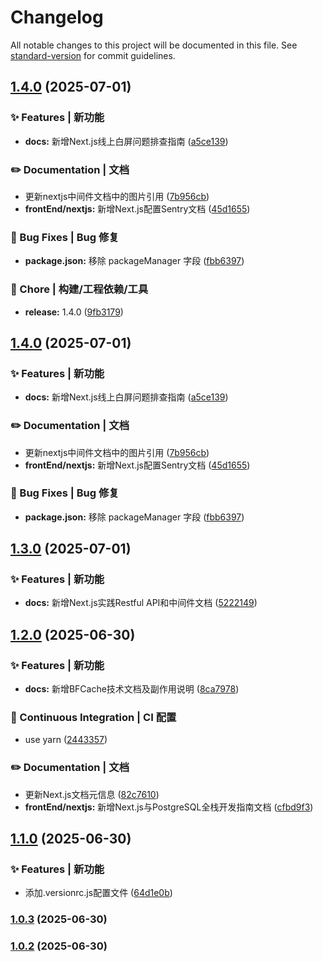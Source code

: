 # Changelog

All notable changes to this project will be documented in this file. See [standard-version](https://github.com/conventional-changelog/standard-version) for commit guidelines.

## [1.4.0](https://gitee.com/keekuun/keekuun.github.io/compare/v1.3.0...v1.4.0) (2025-07-01)


### ✨ Features | 新功能

* **docs:** 新增Next.js线上白屏问题排查指南 ([a5ce139](https://gitee.com/keekuun/keekuun.github.io/commit/a5ce139d06ae2aa25351b3f7e1621e73b5fa1de7))


### ✏️ Documentation | 文档

* 更新nextjs中间件文档中的图片引用 ([7b956cb](https://gitee.com/keekuun/keekuun.github.io/commit/7b956cb8f54656d02b7996b7da5c50af5fbdeb99))
* **frontEnd/nextjs:** 新增Next.js配置Sentry文档 ([45d1655](https://gitee.com/keekuun/keekuun.github.io/commit/45d1655214f82943a7e49e81e4992d4adc0f60d2))


### 🐛 Bug Fixes | Bug 修复

* **package.json:** 移除 packageManager 字段 ([fbb6397](https://gitee.com/keekuun/keekuun.github.io/commit/fbb63975dd74bde64360b19d16caba814a09e3ba))


### 🚀 Chore | 构建/工程依赖/工具

* **release:** 1.4.0 ([9fb3179](https://gitee.com/keekuun/keekuun.github.io/commit/9fb31791cb6db520d3a65d895b78c4f93777b253))

## [1.4.0](https://gitee.com/keekuun/keekuun.github.io/compare/v1.3.0...v1.4.0) (2025-07-01)


### ✨ Features | 新功能

* **docs:** 新增Next.js线上白屏问题排查指南 ([a5ce139](https://gitee.com/keekuun/keekuun.github.io/commit/a5ce139d06ae2aa25351b3f7e1621e73b5fa1de7))


### ✏️ Documentation | 文档

* 更新nextjs中间件文档中的图片引用 ([7b956cb](https://gitee.com/keekuun/keekuun.github.io/commit/7b956cb8f54656d02b7996b7da5c50af5fbdeb99))
* **frontEnd/nextjs:** 新增Next.js配置Sentry文档 ([45d1655](https://gitee.com/keekuun/keekuun.github.io/commit/45d1655214f82943a7e49e81e4992d4adc0f60d2))


### 🐛 Bug Fixes | Bug 修复

* **package.json:** 移除 packageManager 字段 ([fbb6397](https://gitee.com/keekuun/keekuun.github.io/commit/fbb63975dd74bde64360b19d16caba814a09e3ba))

## [1.3.0](https://gitee.com/keekuun/keekuun.github.io/compare/v1.2.0...v1.3.0) (2025-07-01)


### ✨ Features | 新功能

* **docs:** 新增Next.js实践Restful API和中间件文档 ([5222149](https://gitee.com/keekuun/keekuun.github.io/commit/52221498255efb3448745f4bad6b8558fd8ef0fe))

## [1.2.0](https://gitee.com/keekuun/keekuun.github.io/compare/v1.1.0...v1.2.0) (2025-06-30)


### ✨ Features | 新功能

* **docs:** 新增BFCache技术文档及副作用说明 ([8ca7978](https://gitee.com/keekuun/keekuun.github.io/commit/8ca7978ae941e991417a78ab2be2b0a700f8bbed))


### 👷 Continuous Integration | CI 配置

* use yarn ([2443357](https://gitee.com/keekuun/keekuun.github.io/commit/2443357f6977bf3149ce0f4cf6b602560a62fde2))


### ✏️ Documentation | 文档

* 更新Next.js文档元信息 ([82c7610](https://gitee.com/keekuun/keekuun.github.io/commit/82c7610b5e8e232562dc58189d70ce0faea958be))
* **frontEnd/nextjs:** 新增Next.js与PostgreSQL全栈开发指南文档 ([cfbd9f3](https://gitee.com/keekuun/keekuun.github.io/commit/cfbd9f3f431f2b8c8b51f441831657435c4fd667))

## [1.1.0](https://gitee.com/keekuun/keekuun.github.io/compare/v1.0.3...v1.1.0) (2025-06-30)


### ✨ Features | 新功能

* 添加.versionrc.js配置文件 ([64d1e0b](https://gitee.com/keekuun/keekuun.github.io/commit/64d1e0b59fc8cbf6677bd35791c2f39db2c085c9))

### [1.0.3](https://gitee.com/keekuun/keekuun.github.io/compare/v1.0.2...v1.0.3) (2025-06-30)

### [1.0.2](https://gitee.com/keekuun/keekuun.github.io/compare/v1.0.1...v1.0.2) (2025-06-30)
